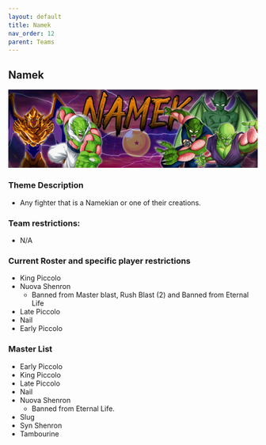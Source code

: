```yaml
---
layout: default
title: Namek
nav_order: 12
parent: Teams
---
```

## Namek
![](../images/namek.jpg)

### Theme Description
- Any fighter that is a Namekian or one of their creations.

### Team restrictions:
  - N/A 

### Current Roster and specific player restrictions

- King Piccolo
- Nuova Shenron
  - Banned from Master blast, Rush Blast (2) and Banned from Eternal Life 
- Late Piccolo
- Nail
- Early Piccolo

### Master List
- Early Piccolo
- King Piccolo
- Late Piccolo
- Nail
- Nuova Shenron
    - Banned from Eternal Life.
- Slug
- Syn Shenron
- Tambourine
